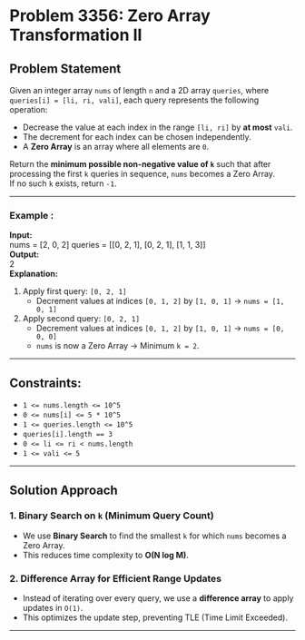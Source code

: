 # Problem 3356: Zero Array Transformation II

## Problem Statement
Given an integer array `nums` of length `n` and a 2D array `queries`, where `queries[i] = [li, ri, vali]`, each query represents the following operation:

- Decrease the value at each index in the range `[li, ri]` by **at most** `vali`.
- The decrement for each index can be chosen independently.
- A **Zero Array** is an array where all elements are `0`.

Return the **minimum possible non-negative value of `k`** such that after processing the first `k` queries in sequence, `nums` becomes a Zero Array.  
If no such `k` exists, return `-1`.

---

### Example :

**Input:**  
nums = [2, 0, 2]
queries = [[0, 2, 1], [0, 2, 1], [1, 1, 3]]  
**Output:**  
2  
**Explanation:**
1. Apply first query: `[0, 2, 1]`  
   - Decrement values at indices `[0, 1, 2]` by `[1, 0, 1]` → `nums = [1, 0, 1]`
2. Apply second query: `[0, 2, 1]`  
   - Decrement values at indices `[0, 1, 2]` by `[1, 0, 1]` → `nums = [0, 0, 0]`  
   - `nums` is now a Zero Array → Minimum `k = 2`.

---

## Constraints:
- `1 <= nums.length <= 10^5`
- `0 <= nums[i] <= 5 * 10^5`
- `1 <= queries.length <= 10^5`
- `queries[i].length == 3`
- `0 <= li <= ri < nums.length`
- `1 <= vali <= 5`

---

## Solution Approach

### **1. Binary Search on `k` (Minimum Query Count)**
- We use **Binary Search** to find the smallest `k` for which `nums` becomes a Zero Array.
- This reduces time complexity to **O(N log M)**.

### **2. Difference Array for Efficient Range Updates**
- Instead of iterating over every query, we use a **difference array** to apply updates in `O(1)`.
- This optimizes the update step, preventing TLE (Time Limit Exceeded).

---